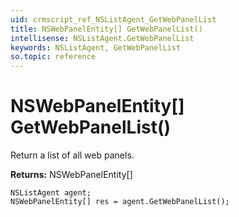 ```yaml
---
uid: crmscript_ref_NSListAgent_GetWebPanelList
title: NSWebPanelEntity[] GetWebPanelList()
intellisense: NSListAgent.GetWebPanelList
keywords: NSListAgent, GetWebPanelList
so.topic: reference
---
```


# NSWebPanelEntity[] GetWebPanelList()

Return a list of all web panels. 

**Returns:** NSWebPanelEntity[]

```crmscript
NSListAgent agent;
NSWebPanelEntity[] res = agent.GetWebPanelList();
```

